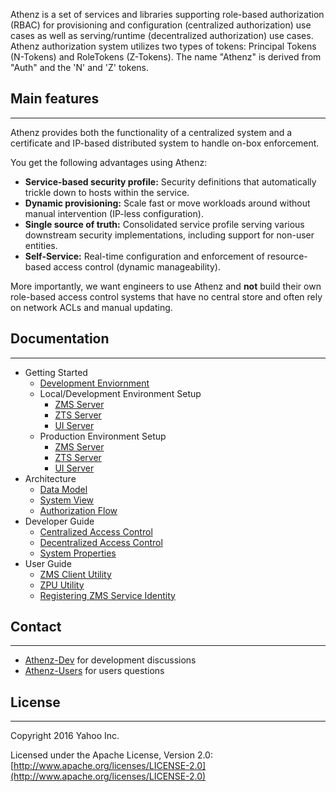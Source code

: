 <!-- ![logo](images/athenz.png) -->

Athenz is a set of services and libraries supporting role-based
authorization (RBAC) for provisioning and configuration (centralized
authorization) use cases as well as serving/runtime (decentralized
authorization) use cases. Athenz authorization system utilizes two
types of tokens: Principal Tokens (N-Tokens) and RoleTokens (Z-Tokens).
The name "Athenz" is derived from "Auth" and the 'N' and 'Z' tokens.

## Main features
----------------

Athenz provides both the functionality of a centralized system
and a certificate and IP-based distributed system to handle
on-box enforcement.

You get the following advantages using Athenz:

-   **Service-based security profile:** Security definitions that
    automatically trickle down to hosts within the service.
-   **Dynamic provisioning:** Scale fast or move workloads around
    without manual intervention (IP-less configuration).
-   **Single source of truth:** Consolidated service profile serving
    various downstream security implementations, including support for
    non-user entities.
-   **Self-Service:** Real-time configuration and enforcement of
    resource-based access control (dynamic manageability).

More importantly, we want engineers to use Athenz and **not** build
their own role-based access control systems that have no central store
and often rely on network ACLs and manual updating.

## Documentation
----------------

* Getting Started
    * [Development Enviornment](docs/dev_environment.md)
    * Local/Development Environment Setup
        * [ZMS Server](docs/setup_zms.md)
        * [ZTS Server](docs/setup_zts.md)
        * [UI Server](docs/setup_ui.md)
    * Production Environment Setup
        * [ZMS Server](docs/setup_zms_prod.md)
        * [ZTS Server](docs/setup_zts_prod.md)
        * [UI Server](docs/setup_ui_prod.md)
* Architecture
    * [Data Model](docs/data_model.md)
    * [System View](docs/system_view.md)
    * [Authorization Flow](docs/auth_flow.md)
* Developer Guide
    * [Centralized Access Control](docs/dev_centralized_access.md)
    * [Decentralized Access Control](docs/dev_decentralized_access.md)
    * [System Properties](docs/system_properties.md)
* User Guide
    * [ZMS Client Utility](docs/zms_client.md)
    * [ZPU Utility](docs/setup_zpu.md)
    * [Registering ZMS Service Identity](docs/reg_service_guide.md)

## Contact
----------

* [Athenz-Dev](https://groups.google.com/d/forum/athenz-dev) for
  development discussions
* [Athenz-Users](https://groups.google.com/d/forum/athenz-users) for
  users questions

## License
----------

Copyright 2016 Yahoo Inc.

Licensed under the Apache License, Version 2.0: [http://www.apache.org/licenses/LICENSE-2.0](http://www.apache.org/licenses/LICENSE-2.0)
